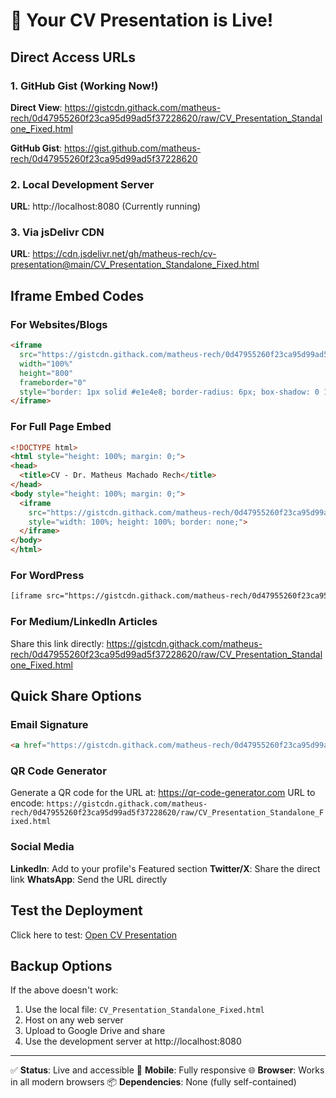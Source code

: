 # 🚀 Your CV Presentation is Live!

## Direct Access URLs

### 1. GitHub Gist (Working Now!)
**Direct View**: https://gistcdn.githack.com/matheus-rech/0d47955260f23ca95d99ad5f37228620/raw/CV_Presentation_Standalone_Fixed.html

**GitHub Gist**: https://gist.github.com/matheus-rech/0d47955260f23ca95d99ad5f37228620

### 2. Local Development Server
**URL**: http://localhost:8080
(Currently running)

### 3. Via jsDelivr CDN
**URL**: https://cdn.jsdelivr.net/gh/matheus-rech/cv-presentation@main/CV_Presentation_Standalone_Fixed.html

## Iframe Embed Codes

### For Websites/Blogs
```html
<iframe 
  src="https://gistcdn.githack.com/matheus-rech/0d47955260f23ca95d99ad5f37228620/raw/CV_Presentation_Standalone_Fixed.html" 
  width="100%" 
  height="800" 
  frameborder="0"
  style="border: 1px solid #e1e4e8; border-radius: 6px; box-shadow: 0 1px 3px rgba(0,0,0,0.12);">
</iframe>
```

### For Full Page Embed
```html
<!DOCTYPE html>
<html style="height: 100%; margin: 0;">
<head>
  <title>CV - Dr. Matheus Machado Rech</title>
</head>
<body style="height: 100%; margin: 0;">
  <iframe 
    src="https://gistcdn.githack.com/matheus-rech/0d47955260f23ca95d99ad5f37228620/raw/CV_Presentation_Standalone_Fixed.html" 
    style="width: 100%; height: 100%; border: none;">
  </iframe>
</body>
</html>
```

### For WordPress
```html
[iframe src="https://gistcdn.githack.com/matheus-rech/0d47955260f23ca95d99ad5f37228620/raw/CV_Presentation_Standalone_Fixed.html" width="100%" height="800"]
```

### For Medium/LinkedIn Articles
Share this link directly:
https://gistcdn.githack.com/matheus-rech/0d47955260f23ca95d99ad5f37228620/raw/CV_Presentation_Standalone_Fixed.html

## Quick Share Options

### Email Signature
```html
<a href="https://gistcdn.githack.com/matheus-rech/0d47955260f23ca95d99ad5f37228620/raw/CV_Presentation_Standalone_Fixed.html">View My CV Presentation</a>
```

### QR Code Generator
Generate a QR code for the URL at: https://qr-code-generator.com
URL to encode: `https://gistcdn.githack.com/matheus-rech/0d47955260f23ca95d99ad5f37228620/raw/CV_Presentation_Standalone_Fixed.html`

### Social Media
**LinkedIn**: Add to your profile's Featured section
**Twitter/X**: Share the direct link
**WhatsApp**: Send the URL directly

## Test the Deployment

Click here to test: [Open CV Presentation](https://gistcdn.githack.com/matheus-rech/0d47955260f23ca95d99ad5f37228620/raw/CV_Presentation_Standalone_Fixed.html)

## Backup Options

If the above doesn't work:
1. Use the local file: `CV_Presentation_Standalone_Fixed.html`
2. Host on any web server
3. Upload to Google Drive and share
4. Use the development server at http://localhost:8080

---

✅ **Status**: Live and accessible
📱 **Mobile**: Fully responsive
🌐 **Browser**: Works in all modern browsers
📦 **Dependencies**: None (fully self-contained)